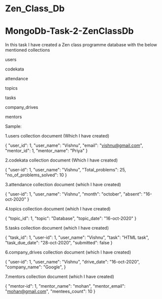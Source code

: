 # Zen_Class_Db

# MongoDb-Task-2-ZenClassDb

In this task I have created  a Zen class programme database with the below mentioned collections

users

codekata

attendance

topics

tasks

company_drives

mentors

Sample:

1.users collection document (Which I have created)

{
  "user_id": 1,
  "user_name": "Vishnu",
  "email": "vishnu@gmail.com",
  "mentor_id": 1,
  "mentor_name": "Priya"
}

2.codekata collection document (Which I have created)

{
  "user-id": 1,
  "user_name": "Vishnu",
  "Total_problems": 25,
  "no_of_problems_solved": 10
}

3.attendance collection document (which I have created)

{
  "user-id": 1,
  "user_name": "Vishnu",
  "month": "october",
  "absent": "16-oct-2020"
}

4.topics collection document (which I have created)

{
  "topic_id": 1,
  "topic": "Database",
  "topic_date": "16-oct-2020"
}

5.tasks collection document (which I have created)

{
  "task_id": 1,
  "user-id": 1,
  "user_name": "Vishnu",
  "task": "HTML task",
  "task_due_date": "28-oct-2020",
  "submitted": false
}

6.company_drives collection document (which I have created)

{
  "user-id": 1,
   "user_name": "Vishnu",
  "drive_date": "16-oct-2020",
  "company_name": "Google",
}

7.mentors collection document (which I have created)

{
  "mentor-id": 1,
  "mentor_name": "mohan",
  "mentor_email": "mohan@gmail.com",
  "mentees_count": 10
}
